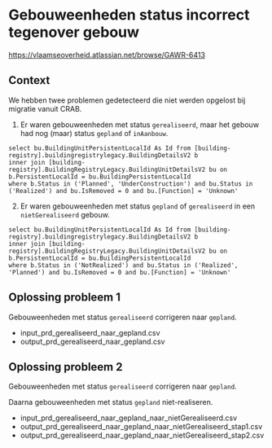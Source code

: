﻿
# Gebouweenheden status incorrect tegenover gebouw

https://vlaamseoverheid.atlassian.net/browse/GAWR-6413

## Context
We hebben twee problemen gedetecteerd die niet werden opgelost bij migratie vanuit CRAB.

1. Er waren gebouweenheden met status `gerealiseerd`, maar het gebouw had nog (maar) status `gepland` of `inAanbouw`.

```
select bu.BuildingUnitPersistentLocalId As Id from [building-registry].buildingregistrylegacy.BuildingDetailsV2 b
inner join [building-registry].BuildingRegistryLegacy.BuildingUnitDetailsV2 bu on b.PersistentLocalId = bu.BuildingPersistentLocalId
where b.Status in ('Planned', 'UnderConstruction') and bu.Status in ('Realized') and bu.IsRemoved = 0 and bu.[Function] = 'Unknown'
```

2. Er waren gebouweenheden met status `gepland` of `gerealiseerd` in een `nietGerealiseerd` gebouw.

```
select bu.BuildingUnitPersistentLocalId As Id from [building-registry].buildingregistrylegacy.BuildingDetailsV2 b
inner join [building-registry].BuildingRegistryLegacy.BuildingUnitDetailsV2 bu on b.PersistentLocalId = bu.BuildingPersistentLocalId
where b.Status in ('NotRealized') and bu.Status in ('Realized', 'Planned') and bu.IsRemoved = 0 and bu.[Function] = 'Unknown'
```

## Oplossing probleem 1

Gebouweenheden met status `gerealiseerd` corrigeren naar `gepland`.

* input_prd_gerealiseerd_naar_gepland.csv
* output_prd_gerealiseerd_naar_gepland.csv

## Oplossing probleem 2

Gebouweenheden met status `gerealiseerd` corrigeren naar `gepland`.

Daarna gebouweenheden met status `gepland` niet-realiseren.

* input_prd_gerealiseerd_naar_gepland_naar_nietGerealiseerd.csv
* output_prd_gerealiseerd_naar_gepland_naar_nietGerealiseerd_stap1.csv
* output_prd_gerealiseerd_naar_gepland_naar_nietGerealiseerd_stap2.csv